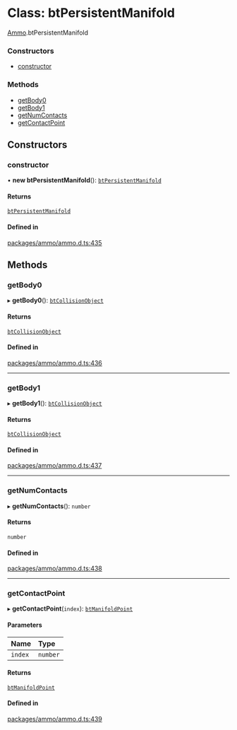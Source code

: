 # Class: btPersistentManifold

[Ammo](../modules/Ammo.md).btPersistentManifold

### Constructors

- [constructor](Ammo.btPersistentManifold.md#constructor)

### Methods

- [getBody0](Ammo.btPersistentManifold.md#getbody0)
- [getBody1](Ammo.btPersistentManifold.md#getbody1)
- [getNumContacts](Ammo.btPersistentManifold.md#getnumcontacts)
- [getContactPoint](Ammo.btPersistentManifold.md#getcontactpoint)

## Constructors

### constructor

• **new btPersistentManifold**(): [`btPersistentManifold`](Ammo.btPersistentManifold.md)

#### Returns

[`btPersistentManifold`](Ammo.btPersistentManifold.md)

#### Defined in

[packages/ammo/ammo.d.ts:435](https://github.com/Orillusion/orillusion/blob/main/packages/ammo/ammo.d.ts#L435)

## Methods

### getBody0

▸ **getBody0**(): [`btCollisionObject`](Ammo.btCollisionObject.md)

#### Returns

[`btCollisionObject`](Ammo.btCollisionObject.md)

#### Defined in

[packages/ammo/ammo.d.ts:436](https://github.com/Orillusion/orillusion/blob/main/packages/ammo/ammo.d.ts#L436)

___

### getBody1

▸ **getBody1**(): [`btCollisionObject`](Ammo.btCollisionObject.md)

#### Returns

[`btCollisionObject`](Ammo.btCollisionObject.md)

#### Defined in

[packages/ammo/ammo.d.ts:437](https://github.com/Orillusion/orillusion/blob/main/packages/ammo/ammo.d.ts#L437)

___

### getNumContacts

▸ **getNumContacts**(): `number`

#### Returns

`number`

#### Defined in

[packages/ammo/ammo.d.ts:438](https://github.com/Orillusion/orillusion/blob/main/packages/ammo/ammo.d.ts#L438)

___

### getContactPoint

▸ **getContactPoint**(`index`): [`btManifoldPoint`](Ammo.btManifoldPoint.md)

#### Parameters

| Name | Type |
| :------ | :------ |
| `index` | `number` |

#### Returns

[`btManifoldPoint`](Ammo.btManifoldPoint.md)

#### Defined in

[packages/ammo/ammo.d.ts:439](https://github.com/Orillusion/orillusion/blob/main/packages/ammo/ammo.d.ts#L439)

